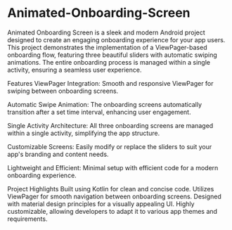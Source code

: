 ﻿# Animated-Onboarding-Screen
Animated Onboarding Screen is a sleek and modern Android project designed to create an engaging onboarding experience for your app users. This project demonstrates the implementation of a ViewPager-based onboarding flow, featuring three beautiful sliders with automatic swiping animations. The entire onboarding process is managed within a single activity, ensuring a seamless user experience.

Features
ViewPager Integration: Smooth and responsive ViewPager for swiping between onboarding screens.

Automatic Swipe Animation: The onboarding screens automatically transition after a set time interval, enhancing user engagement.

Single Activity Architecture: All three onboarding screens are managed within a single activity, simplifying the app structure.

Customizable Screens: Easily modify or replace the sliders to suit your app's branding and content needs.

Lightweight and Efficient: Minimal setup with efficient code for a modern onboarding experience.

Project Highlights
Built using Kotlin for clean and concise code.
Utilizes ViewPager for smooth navigation between onboarding screens.
Designed with material design principles for a visually appealing UI.
Highly customizable, allowing developers to adapt it to various app themes and requirements.
